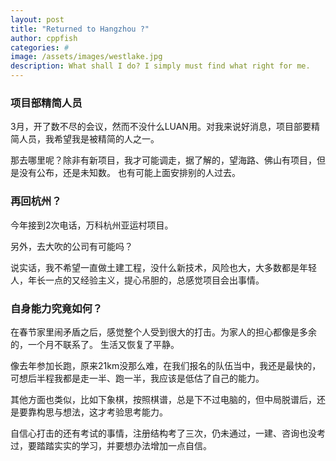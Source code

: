 ```yaml
---
layout: post
title: "Returned to Hangzhou ?"
author: cppfish
categories: #
image: /assets/images/westlake.jpg
description: What shall I do? I simply must find what right for me.
---
```


### 项目部精简人员

3月，开了数不尽的会议，然而不没什么LUAN用。对我来说好消息，项目部要精简人员，我希望我是被精简的人之一。

那去哪里呢？除非有新项目，我才可能调走，据了解的，望海路、佛山有项目，但是没有公布，还是未知数。
也有可能上面安排别的人过去。

### 再回杭州？

今年接到2次电话，万科杭州亚运村项目。

另外，去大吹的公司有可能吗？

说实话，我不希望一直做土建工程，没什么新技术，风险也大，大多数都是年轻人，年长一点的又经验主义，提心吊胆的，总感觉项目会出事情。

### 自身能力究竟如何？

在春节家里闹矛盾之后，感觉整个人受到很大的打击。为家人的担心都像是多余的，一个月不联系了。
生活又恢复了平静。

像去年参加长跑，原来21km没那么难，在我们报名的队伍当中，我还是最快的，可想后半程我都是走一半、跑一半，我应该是低估了自己的能力。

其他方面也类似，比如下象棋，按照棋谱，总是下不过电脑的，但中局脱谱后，还是要靠构思与想法，这才考验思考能力。

自信心打击的还有考试的事情，注册结构考了三次，仍未通过，一建、咨询也没考过，要踏踏实实的学习，并要想办法增加一点自信。

